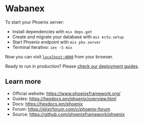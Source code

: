 # Wabanex

To start your Phoenix server:

- Install dependencies with `mix deps.get`
- Create and migrate your database with `mix ecto.setup`
- Start Phoenix endpoint with `mix phx.server`
- Terminal Iterativo: `iex -S mix`

Now you can visit [`localhost:4000`](http://localhost:4000) from your browser.

Ready to run in production? Please [check our deployment guides](https://hexdocs.pm/phoenix/deployment.html).

## Learn more

- Official website: https://www.phoenixframework.org/
- Guides: https://hexdocs.pm/phoenix/overview.html
- Docs: https://hexdocs.pm/phoenix
- Forum: https://elixirforum.com/c/phoenix-forum
- Source: https://github.com/phoenixframework/phoenix
